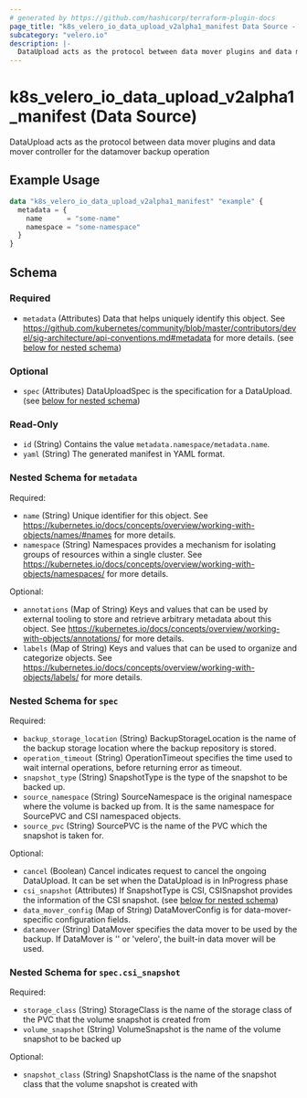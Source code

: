 ```yaml
---
# generated by https://github.com/hashicorp/terraform-plugin-docs
page_title: "k8s_velero_io_data_upload_v2alpha1_manifest Data Source - terraform-provider-k8s"
subcategory: "velero.io"
description: |-
  DataUpload acts as the protocol between data mover plugins and data mover controller for the datamover backup operation
---
```


# k8s_velero_io_data_upload_v2alpha1_manifest (Data Source)

DataUpload acts as the protocol between data mover plugins and data mover controller for the datamover backup operation

## Example Usage

```terraform
data "k8s_velero_io_data_upload_v2alpha1_manifest" "example" {
  metadata = {
    name      = "some-name"
    namespace = "some-namespace"
  }
}
```

<!-- schema generated by tfplugindocs -->
## Schema

### Required

- `metadata` (Attributes) Data that helps uniquely identify this object. See https://github.com/kubernetes/community/blob/master/contributors/devel/sig-architecture/api-conventions.md#metadata for more details. (see [below for nested schema](#nestedatt--metadata))

### Optional

- `spec` (Attributes) DataUploadSpec is the specification for a DataUpload. (see [below for nested schema](#nestedatt--spec))

### Read-Only

- `id` (String) Contains the value `metadata.namespace/metadata.name`.
- `yaml` (String) The generated manifest in YAML format.

<a id="nestedatt--metadata"></a>
### Nested Schema for `metadata`

Required:

- `name` (String) Unique identifier for this object. See https://kubernetes.io/docs/concepts/overview/working-with-objects/names/#names for more details.
- `namespace` (String) Namespaces provides a mechanism for isolating groups of resources within a single cluster. See https://kubernetes.io/docs/concepts/overview/working-with-objects/namespaces/ for more details.

Optional:

- `annotations` (Map of String) Keys and values that can be used by external tooling to store and retrieve arbitrary metadata about this object. See https://kubernetes.io/docs/concepts/overview/working-with-objects/annotations/ for more details.
- `labels` (Map of String) Keys and values that can be used to organize and categorize objects. See https://kubernetes.io/docs/concepts/overview/working-with-objects/labels/ for more details.


<a id="nestedatt--spec"></a>
### Nested Schema for `spec`

Required:

- `backup_storage_location` (String) BackupStorageLocation is the name of the backup storage location where the backup repository is stored.
- `operation_timeout` (String) OperationTimeout specifies the time used to wait internal operations, before returning error as timeout.
- `snapshot_type` (String) SnapshotType is the type of the snapshot to be backed up.
- `source_namespace` (String) SourceNamespace is the original namespace where the volume is backed up from. It is the same namespace for SourcePVC and CSI namespaced objects.
- `source_pvc` (String) SourcePVC is the name of the PVC which the snapshot is taken for.

Optional:

- `cancel` (Boolean) Cancel indicates request to cancel the ongoing DataUpload. It can be set when the DataUpload is in InProgress phase
- `csi_snapshot` (Attributes) If SnapshotType is CSI, CSISnapshot provides the information of the CSI snapshot. (see [below for nested schema](#nestedatt--spec--csi_snapshot))
- `data_mover_config` (Map of String) DataMoverConfig is for data-mover-specific configuration fields.
- `datamover` (String) DataMover specifies the data mover to be used by the backup. If DataMover is '' or 'velero', the built-in data mover will be used.

<a id="nestedatt--spec--csi_snapshot"></a>
### Nested Schema for `spec.csi_snapshot`

Required:

- `storage_class` (String) StorageClass is the name of the storage class of the PVC that the volume snapshot is created from
- `volume_snapshot` (String) VolumeSnapshot is the name of the volume snapshot to be backed up

Optional:

- `snapshot_class` (String) SnapshotClass is the name of the snapshot class that the volume snapshot is created with
